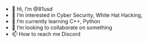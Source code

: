 - 👋 Hi, I’m @81usd
- 👀 I’m interested in Cyber Security, White Hat Hacking,
- 🌱 I’m currently learning C++, Python
- 💞️ I’m looking to collaborate on something
- 📫 How to reach me Discord

<!---
81usd/81usd is a ✨ special ✨ repository because its `README.md` (this file) appears on your GitHub profile.
You can click the Preview link to take a look at your changes.
--->
